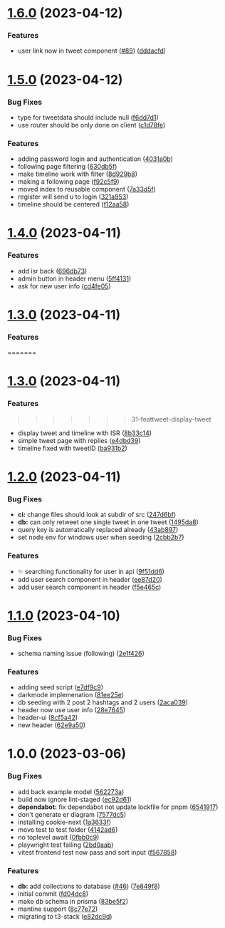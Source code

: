 # [1.6.0](https://github.com/CUexter/Tweet/compare/v1.5.0...v1.6.0) (2023-04-12)


### Features

* user link now in tweet component ([#89](https://github.com/CUexter/Tweet/issues/89)) ([dddacfd](https://github.com/CUexter/Tweet/commit/dddacfd6d90ebe3899d9bc41ae544eb4a63012a1))

# [1.5.0](https://github.com/CUexter/Tweet/compare/v1.4.0...v1.5.0) (2023-04-12)

### Bug Fixes

- type for tweetdata should include null ([f6dd7d1](https://github.com/CUexter/Tweet/commit/f6dd7d16597262ae36ae985e82553e6d9cb0e29c))
- use router should be only done on client ([c1d78fe](https://github.com/CUexter/Tweet/commit/c1d78fe5ed479bb4e837043cc9a04fa8cfd43482))

### Features

- adding password login and authentication ([4031a0b](https://github.com/CUexter/Tweet/commit/4031a0be09e27ad58ff303e2add3cdb6b8a56afb))
- following page filtering ([630db5f](https://github.com/CUexter/Tweet/commit/630db5fface25757bacc562e3c781ecf79c0a270))
- make timeline work with filter ([8d929b8](https://github.com/CUexter/Tweet/commit/8d929b8dda0dfdacb3dc18fae1539d2d600ae33c))
- making a following page ([f92c5f9](https://github.com/CUexter/Tweet/commit/f92c5f9a6618f8f60f345896a400819abdaf4af9))
- moved index to reusable component ([7a33d5f](https://github.com/CUexter/Tweet/commit/7a33d5f9ed09646719c58b80d159d744bcffc874))
- register will send u to login ([321a953](https://github.com/CUexter/Tweet/commit/321a9534dc98a879beb0ea934855e6882ab27836))
- timeline should be centered ([f12aa58](https://github.com/CUexter/Tweet/commit/f12aa5881bbe91c8640677d2fca4fc5670146fa4))

# [1.4.0](https://github.com/CUexter/Tweet/compare/v1.3.0...v1.4.0) (2023-04-11)

### Features

- add isr back ([696db73](https://github.com/CUexter/Tweet/commit/696db738c6bcf8de7d830fd9699d782eea8059c5))
- admin button in header menu ([5ff4131](https://github.com/CUexter/Tweet/commit/5ff413176332a2c78d7bfd16933b556c66c7f313))
- ask for new user info ([cd4fe05](https://github.com/CUexter/Tweet/commit/cd4fe05d864e25d532f6c4f173ef873422ce9bc4))

# [1.3.0](https://github.com/CUexter/Tweet/compare/v1.2.0...v1.3.0) (2023-04-11)

### Features

=======

# [1.3.0](https://github.com/CUexter/Tweet/compare/v1.2.0...v1.3.0) (2023-04-11)

### Features

> > > > > > > 31-feattweet-display-tweet

- display tweet and timeline with ISR ([8b33c14](https://github.com/CUexter/Tweet/commit/8b33c14aa4630f4d05f76121e36ff2eb7fc58be2))
- simple tweet page with replies ([e4dbd39](https://github.com/CUexter/Tweet/commit/e4dbd391db2cce736d2ef8cda4aaa82236eea8cf))
- timeline fixed with tweetID ([ba931b2](https://github.com/CUexter/Tweet/commit/ba931b2b7ada9bc7d2c561068ce399d2a0b3c8f2))

# [1.2.0](https://github.com/CUexter/Tweet/compare/v1.1.0...v1.2.0) (2023-04-11)

### Bug Fixes

- **ci:** change files should look at subdir of src ([247d6bf](https://github.com/CUexter/Tweet/commit/247d6bfabbb75f7c32944aa35534e38c0bc56b6b))
- **db:** can only retweet one single tweet in one tweet ([1495da8](https://github.com/CUexter/Tweet/commit/1495da85b9a5f58276622c2aef5c405793533574))
- query key is automatically replaced already ([43ab897](https://github.com/CUexter/Tweet/commit/43ab897d2c9b9dd07ffde2b9163491d3b9a25ee7))
- set node env for windows user when seeding ([2cbb2b7](https://github.com/CUexter/Tweet/commit/2cbb2b75d636dd4cae05b03fa18ac7076257082f))

### Features

- :sparkles: searching functionality for user in api ([9f51dd6](https://github.com/CUexter/Tweet/commit/9f51dd6747d853d95abf91ecbd652b04a0e94dda))
- add user search component in header ([ee87d20](https://github.com/CUexter/Tweet/commit/ee87d2039780c708346fb0978bca3e59071b75ee))
- add user search component in header ([f5e465c](https://github.com/CUexter/Tweet/commit/f5e465c151c06a9e5962eb21ba575fdab616b94c))

# [1.1.0](https://github.com/CUexter/Tweet/compare/v1.0.0...v1.1.0) (2023-04-10)

### Bug Fixes

- schema naming issue (following) ([2e1f426](https://github.com/CUexter/Tweet/commit/2e1f4263f58f3276d972965becfc4d61dc8d46fd))

### Features

- adding seed script ([e7df9c9](https://github.com/CUexter/Tweet/commit/e7df9c9a76e599354adcd91bf97d79af3f5208f6))
- darkmode implemenation ([81ee25e](https://github.com/CUexter/Tweet/commit/81ee25e1dbe2c27f9c6c78d570cd80ac6465c064))
- db seeding with 2 post 2 hashtags and 2 users ([2aca039](https://github.com/CUexter/Tweet/commit/2aca039bc1cd1eeed188f5e49dcb281862c05f33))
- header now use user info ([28e7645](https://github.com/CUexter/Tweet/commit/28e7645ebe870f87f2916eed469b88e2f299242f))
- header-ui ([8cf5a42](https://github.com/CUexter/Tweet/commit/8cf5a42b4866ea1c3740401eddb38c5d1cb21cb4))
- new header ([62e9a50](https://github.com/CUexter/Tweet/commit/62e9a507a686783cb9164835169ab6a73bd8e3b7))

# 1.0.0 (2023-03-06)

### Bug Fixes

- add back example model ([562273a](https://github.com/CUexter/Tweet/commit/562273af4f0d7ca5b07446ab0e74936ec5a94611))
- build now ignore lint-staged ([ec92d61](https://github.com/CUexter/Tweet/commit/ec92d616eded0f4a72a14aaf79ed237616bcc4b9))
- **dependabot:** fix dependabot not update lockfile for pnpm ([6541917](https://github.com/CUexter/Tweet/commit/654191723c48acbdba4e087e424e21923e596582))
- don't generate er diagram ([7577dc5](https://github.com/CUexter/Tweet/commit/7577dc5e404ac485266d84f0b753b3ce65681109))
- installing cookie-next ([1a3633f](https://github.com/CUexter/Tweet/commit/1a3633f26a9ce4bfc84559b5a1d22aa36bbacc71))
- move test to test folder ([4142ad6](https://github.com/CUexter/Tweet/commit/4142ad6dce56d91c85c73bcecaa397a55a520adc))
- no toplevel await ([0fbb0c9](https://github.com/CUexter/Tweet/commit/0fbb0c928ae1cd16433db0ca7f18235707644b2c))
- playwright test failing ([2bd0aab](https://github.com/CUexter/Tweet/commit/2bd0aaba426751587e1e890893b4d42dcac8fe13))
- vitest frontend test now pass and sort input ([f567858](https://github.com/CUexter/Tweet/commit/f56785819dd78fcbe04210230c73262a70974087))

### Features

- **db:** add collections to database ([#46](https://github.com/CUexter/Tweet/issues/46)) ([7e849f8](https://github.com/CUexter/Tweet/commit/7e849f8279b9029d49c8527d1ab41aff92f72c50))
- initial commit ([fd04dc8](https://github.com/CUexter/Tweet/commit/fd04dc8278c358f7ec2ba4f267259867cccf5e3d))
- make db schema in prisma ([83be5f2](https://github.com/CUexter/Tweet/commit/83be5f2c198e646cb66dad9bcd8e0d56d7110b18))
- mantine support ([8c77e72](https://github.com/CUexter/Tweet/commit/8c77e727d2558ebeb69ce048eae63a65a12cc736))
- migrating to t3-stack ([e82dc9d](https://github.com/CUexter/Tweet/commit/e82dc9d4f47ac3b12dc3e449f225eb4aa693c3c9))
